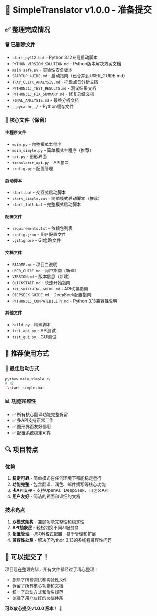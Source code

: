 # 🎉 SimpleTranslator v1.0.0 - 准备提交

## ✅ 整理完成情况

### 🗑️ 已删除文件
- `start_py312.bat` - Python 3.12专用启动脚本
- `PYTHON_VERSION_SOLUTION.md` - Python版本解决方案文档
- `main_safe.py` - 实验性安全版本
- `STARTUP_GUIDE.md` - 启动指南（已合并到USER_GUIDE.md）
- `TRAY_CLICK_ANALYSIS.md` - 托盘点击分析文档
- `PYTHON313_TEST_RESULTS.md` - 测试结果文档
- `PYTHON313_FIX_SUMMARY.md` - 修复总结文档
- `FINAL_ANALYSIS.md` - 最终分析文档
- `__pycache__/` - Python缓存文件

### 📁 核心文件（保留）
#### 主程序文件
- `main.py` - 完整模式主程序
- `main_simple.py` - 简单模式主程序（推荐）
- `gui.py` - 图形界面
- `translator_api.py` - API接口
- `config.py` - 配置管理

#### 启动脚本
- `start.bat` - 交互式启动脚本
- `start_simple.bat` - 简单模式启动脚本（推荐）
- `start_full.bat` - 完整模式启动脚本

#### 配置文件
- `requirements.txt` - 依赖包列表
- `config.json` - 用户配置文件
- `.gitignore` - Git忽略文件

#### 文档文件
- `README.md` - 项目主说明
- `USER_GUIDE.md` - 用户指南（新建）
- `VERSION.md` - 版本信息（新建）
- `QUICKSTART.md` - 快速开始指南
- `API_SWITCHING_GUIDE.md` - API切换指南
- `DEEPSEEK_GUIDE.md` - DeepSeek配置指南
- `PYTHON313_COMPATIBILITY.md` - Python 3.13兼容性说明

#### 其他文件
- `build.py` - 构建脚本
- `test_api.py` - API测试
- `test_gui.py` - GUI测试

## 🎯 推荐使用方式

### 🌟 最佳启动方式
```bash
python main_simple.py
# 或
.\start_simple.bat
```

### 📊 功能完整性
- ✅ 所有核心翻译功能完整保留
- ✅ 多API支持正常工作
- ✅ 图形界面友好易用
- ✅ 配置系统稳定可靠

## 🔍 项目特点

### 优势
1. **稳定可靠** - 简单模式在任何环境下都能稳定运行
2. **功能完整** - 包含翻译、润色、邮件撰写等核心功能
3. **多API支持** - 支持OpenAI、DeepSeek、自定义API
4. **用户友好** - 简洁的界面和详细的文档

### 技术亮点
1. **双模式架构** - 兼顾功能完整性和稳定性
2. **API抽象层** - 轻松切换不同AI服务商
3. **配置管理** - JSON格式配置，易于管理和扩展
4. **兼容性处理** - 解决了Python 3.13的多线程兼容性问题

## 🚀 可以提交了！

项目现在整理完毕，所有文件都经过了精心整理：
- 删除了所有调试和实验性文件
- 保留了所有核心功能和文档
- 统一了启动方式和命名规范
- 创建了用户友好的文档体系

**可以放心提交 v1.0.0 版本！** 🎉
